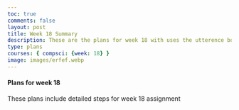 ```yaml
---
toc: true
comments: false
layout: post
title: Week 18 Summary
description: These are the plans for week 18 with uses the utterence bot
type: plans
courses: { compsci: {week: 18} }
image: images/erfef.webp
---
```



#### Plans for week 18
These plans include detailed steps for week 18 assignment

<script src="https://utteranc.es/client.js"
    repo="srivaidyas/student2.0"
    issue-term="pathname"
    label="comments"
    theme="github-light"
    crossorigin="anonymous"
    async>
</script>


